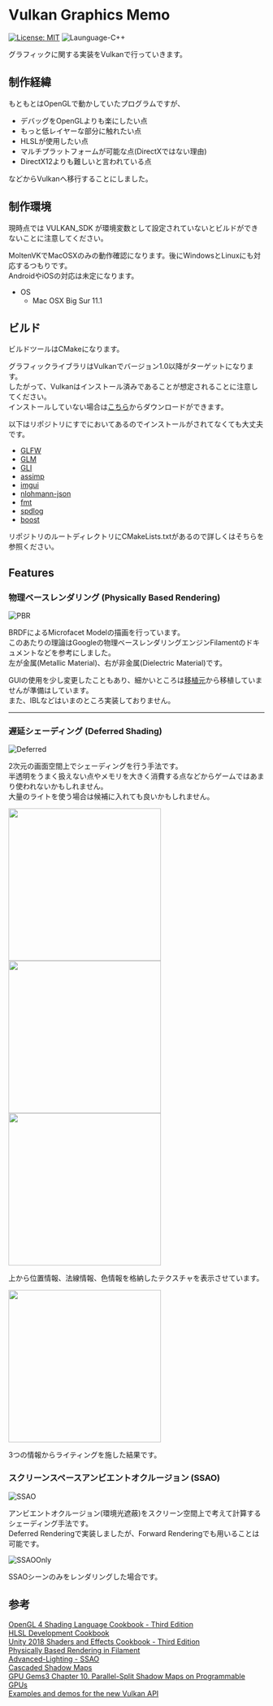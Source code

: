 # Vulkan Graphics Memo

[![License: MIT](https://img.shields.io/badge/License-MIT-lightgrey.svg)](https://opensource.org/licenses/MIT)
![Launguage-C++](https://img.shields.io/badge/Language-C%2B%2B-orange)

グラフィックに関する実装をVulkanで行っていきます。  

## 制作経緯

もともとはOpenGLで動かしていたプログラムですが、

- デバッグをOpenGLよりも楽にしたい点
- もっと低レイヤーな部分に触れたい点
- HLSLが使用したい点
- マルチプラットフォームが可能な点(DirectXではない理由)
- DirectX12よりも難しいと言われている点
  
などからVulkanへ移行することにしました。

## 制作環境

現時点では VULKAN_SDK が環境変数として設定されていないとビルドができないことに注意してください。  

MoltenVKでMacOSXのみの動作確認になります。後にWindowsとLinuxにも対応するつもりです。  
AndroidやiOSの対応は未定になります。

- OS
  - Mac OSX Big Sur 11.1

## ビルド

ビルドツールはCMakeになります。  

グラフィックライブラリはVulkanでバージョン1.0以降がターゲットになります。  
したがって、Vulkanはインストール済みであることが想定されることに注意してください。  
インストールしていない場合は[こちら](https://vulkan.lunarg.com/)からダウンロードができます。

以下はリポジトリにすでにおいてあるのでインストールがされてなくても大丈夫です。

- [GLFW]
- [GLM]
- [GLI]
- [assimp]
- [imgui]
- [nlohmann-json]
- [fmt]
- [spdlog]
- [boost]
  
リポジトリのルートディレクトリにCMakeLists.txtがあるので詳しくはそちらを参照ください。  

## Features

### 物理ベースレンダリング (Physically Based Rendering)

![PBR](https://github.com/mnrn/ReVK/blob/main/Docs/Images/pbr.png)

BRDFによるMicrofacet Modelの描画を行っています。  
このあたりの理論はGoogleの物理ベースレンダリングエンジンFilamentのドキュメントなどを参考にしました。  
左が金属(Metallic Material)、右が非金属(Dielectric Material)です。

GUIの使用を少し変更したこともあり、細かいところは[移植元](https://github.com/mnrn/ReGL)から移植していませんが準備はしています。  
また、IBLなどはいまのところ実装しておりません。

---

### 遅延シェーディング (Deferred Shading)

![Deferred](https://github.com/mnrn/ReVK/blob/main/Docs/Images/deferred.png)

2次元の画面空間上でシェーディングを行う手法です。  
半透明をうまく扱えない点やメモリを大きく消費する点などからゲームではあまり使われないかもしれません。  
大量のライトを使う場合は候補に入れても良いかもしれません。

<img src="https://github.com/mnrn/ReVK/blob/main/Docs/Images/deferred_position.png" width=300>

<img src="https://github.com/mnrn/ReVK/blob/main/Docs/Images/deferred_normal.png" width=300>

<img src="https://github.com/mnrn/ReVK/blob/main/Docs/Images/deferred_albedo.png" width=300>

上から位置情報、法線情報、色情報を格納したテクスチャを表示させています。

<img src="https://github.com/mnrn/ReVK/blob/main/Docs/Images/deferred_visualize.png" width=300>

3つの情報からライティングを施した結果です。

### スクリーンスペースアンビエントオクルージョン (SSAO)

![SSAO](https://github.com/mnrn/ReVK/blob/main/Docs/Images/ssao.png)

アンビエントオクルージョン(環境光遮蔽)をスクリーン空間上で考えて計算するシェーディング手法です。  
Deferred Renderingで実装しましたが、Forward Renderingでも用いることは可能です。

![SSAOOnly](https://github.com/mnrn/ReVK/blob/main/Docs/Images/ssao_only.png)

SSAOシーンのみをレンダリングした場合です。

## 参考

[OpenGL 4 Shading Language Cookbook - Third Edition](https://www.packtpub.com/product/opengl-4-shading-language-cookbook-third-edition/9781789342253)  
[HLSL Development Cookbook](https://www.packtpub.com/product/hlsl-development-cookbook/9781849694209)  
[Unity 2018 Shaders and Effects Cookbook - Third Edition](https://www.packtpub.com/product/unity-2018-shaders-and-effects-cookbook-third-edition/9781788396233)  
[Physically Based Rendering in Filament](https://google.github.io/filament/Filament.md.html)  
[Advanced-Lighting - SSAO](https://learnopengl.com/Advanced-Lighting/SSAO)  
[Cascaded Shadow Maps](https://developer.download.nvidia.com/SDK/10.5/opengl/src/cascaded_shadow_maps/doc/cascaded_shadow_maps.pdf)  
[GPU Gems3 Chapter 10. Parallel-Split Shadow Maps on Programmable GPUs](https://developer.nvidia.com/gpugems/gpugems3/part-ii-light-and-shadows/chapter-10-parallel-split-shadow-maps-programmable-gpus)  
[Examples and demos for the new Vulkan API](https://github.com/SaschaWillems/Vulkan)

[GLFW]:<https://www.glfw.org/>
[GLM]:<https://github.com/g-truc/glm>
[GLI]:<https://github.com/g-truc/gli>
[assimp]:<https://github.com/assimp/assimp>
[imgui]:<https://github.com/ocornut/imgui>
[nlohmann-json]:<https://github.com/nlohmann/json>
[fmt]:<https://github.com/fmtlib/fmt>
[spdlog]:<https://github.com/gabime/spdlog>
[boost]:<https://www.boost.org/>

[glad]:<https://github.com/Dav1dde/glad>
[stb]:<https://github.com/nothings/stb>
[tinyobjloader]:<https://github.com/tinyobjloader/tinyobjloader>
[freetype]:<https://www.freetype.org/>
